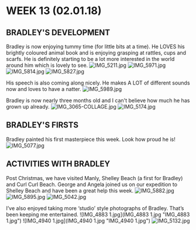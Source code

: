 # WEEK 13 (02.01.18)

## BRADLEY'S DEVELOPMENT
Bradley is now enjoying tummy time (for little bits at a time). He LOVES his brightly coloured animal book and is enjoying grasping at rattles, cups and scarfs. He is definitely starting to be a lot more interested in the world around him which is lovely to see. 
![IMG_5211.jpg](IMG_5211.jpg "IMG_5211.jpg")
![IMG_5971.jpg](IMG_5971.jpg "IMG_5971.jpg")
![IMG_5814.jpg](IMG_5814.jpg "IMG_5814.jpg")
![IMG_5827.jpg](IMG_5827.jpg "IMG_5827.jpg")

His speech is also coming along nicely. He makes A LOT of different sounds now and loves to have a natter. 
![IMG_5989.jpg](IMG_5989.jpg "IMG_5989.jpg")

Bradley is now nearly three months old and I can't believe how much he has grown up already.
![IMG_3065-COLLAGE.jpg](IMG_3065-COLLAGE.jpg "IMG_3065-COLLAGE.jpg")
![IMG_5174.jpg](IMG_5174.jpg "IMG_5174.jpg")

## BRADLEY'S FIRSTS
Bradley painted his first masterpiece this week. Look how proud he is!
![IMG_5077.jpg](IMG_5077.jpg "IMG_5077.jpg")

## ACTIVITIES WITH BRADLEY
Post Christmas, we have visited Manly, Shelley Beach (a first for Bradley) and Curl Curl Beach. George and Angela joined us on our expedition to Shelley Beach and have been a great help this week.
![IMG_5882.jpg](IMG_5882.jpg "IMG_5882.jpg")
![IMG_5895.jpg](IMG_5895.jpg "IMG_5895.jpg")
![IMG_5042.jpg](IMG_5042.jpg "IMG_5042.jpg")

I’ve also enjoyed taking more ‘studio’ style photographs of Bradley. That’s been keeping me entertained.
![IMG_4883 1.jpg](IMG_4883 1.jpg "IMG_4883 1.jpg")
![IMG_4940 1.jpg](IMG_4940 1.jpg "IMG_4940 1.jpg")
![IMG_5132.jpg](IMG_5132.jpg "IMG_5132.jpg")
